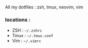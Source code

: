 All my dotfiles : zsh, tmux, neovim, vim

### locations :
- ZSH : `~/.zshrc`
- Tmux : `~/.tmux.conf`
- Vim : `~/.vimrc`
